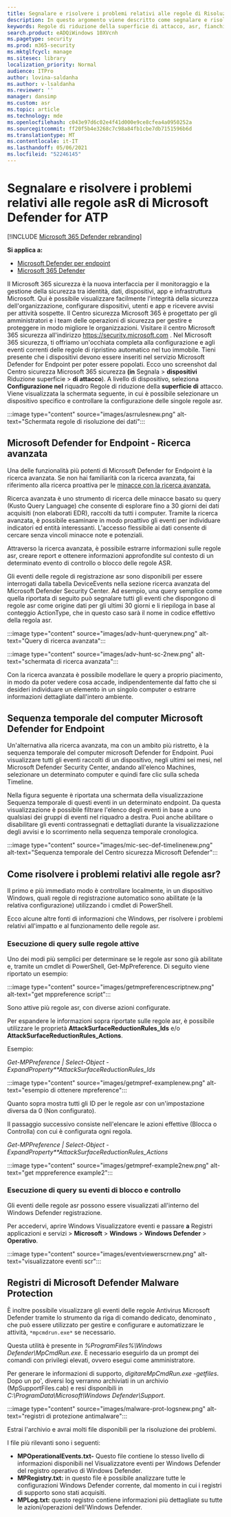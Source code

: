 ```yaml
---
title: Segnalare e risolvere i problemi relativi alle regole di Risoluzione dei problemi di Microsoft Defender per Endpoint ASR
description: In questo argomento viene descritto come segnalare e risolvere i problemi di Microsoft Defender per le regole asR endpoint
keywords: Regole di riduzione della superficie di attacco, asr, fianchi, sistema di prevenzione delle intrusioni host, regole di protezione, anti-exploit, antiexploit, exploit, prevenzione delle infezioni, microsoft defender per endpoint
search.product: eADQiWindows 10XVcnh
ms.pagetype: security
ms.prod: m365-security
ms.mktglfcycl: manage
ms.sitesec: library
localization_priority: Normal
audience: ITPro
author: lovina-saldanha
ms.author: v-lsaldanha
ms.reviewer: ''
manager: dansimp
ms.custom: asr
ms.topic: article
ms.technology: mde
ms.openlocfilehash: c043e97d6c02e4f41d000e9ce8cfea4a0950252a
ms.sourcegitcommit: ff20f5b4e3268c7c98a84fb1cbe7db7151596b6d
ms.translationtype: MT
ms.contentlocale: it-IT
ms.lasthandoff: 05/06/2021
ms.locfileid: "52246145"
---
```

# <a name="report-and-troubleshoot-microsoft-defender-for-atp-asr-rules"></a>Segnalare e risolvere i problemi relativi alle regole asR di Microsoft Defender for ATP

[!INCLUDE [Microsoft 365 Defender rebranding](../../includes/microsoft-defender.md)]

**Si applica a:**

- [Microsoft Defender per endpoint](https://go.microsoft.com/fwlink/?linkid=2154037)
- [Microsoft 365 Defender](https://go.microsoft.com/fwlink/?linkid=2118804)

Il Microsoft 365 sicurezza è la nuova interfaccia per il monitoraggio e la gestione della sicurezza tra identità, dati, dispositivi, app e infrastruttura Microsoft. Qui è possibile visualizzare facilmente l'integrità della sicurezza dell'organizzazione, configurare dispositivi, utenti e app e ricevere avvisi per attività sospette. Il Centro sicurezza Microsoft 365 è progettato per gli amministratori e i team delle operazioni di sicurezza per gestire e proteggere in modo migliore le organizzazioni. Visitare il centro Microsoft 365 sicurezza all'indirizzo https://security.microsoft.com .
Nel Microsoft 365 sicurezza, ti offriamo un'occhiata completa alla configurazione e agli eventi correnti delle regole di ripristino automatico nel tuo immobile. Tieni presente che i dispositivi devono essere inseriti nel servizio Microsoft Defender for Endpoint per poter essere popolati.
Ecco uno screenshot dal Centro sicurezza Microsoft 365 sicurezza **(in** Segnala  >  **dispositivi** Riduzione superficie  >  **di attacco**). A livello di dispositivo, seleziona **Configurazione nel** riquadro Regole di riduzione della **superficie di** attacco. Viene visualizzata la schermata seguente, in cui è possibile selezionare un dispositivo specifico e controllare la configurazione delle singole regole asr.

:::image type="content" source="images/asrrulesnew.png" alt-text="Schermata regole di risoluzione dei dati":::

## <a name="microsoft-defender-for-endpoint--advanced-hunting"></a>Microsoft Defender for Endpoint - Ricerca avanzata

Una delle funzionalità più potenti di Microsoft Defender for Endpoint è la ricerca avanzata. Se non hai familiarità con la ricerca avanzata, fai riferimento alla ricerca proattiva per le [minacce con la ricerca avanzata.](advanced-hunting-overview.md)

Ricerca avanzata è uno strumento di ricerca delle minacce basato su query (Kusto Query Language) che consente di esplorare fino a 30 giorni dei dati acquisiti (non elaborati EDR), raccolti da tutti i computer. Tramite la ricerca avanzata, è possibile esaminare in modo proattivo gli eventi per individuare indicatori ed entità interessanti. L'accesso flessibile ai dati consente di cercare senza vincoli minacce note e potenziali.

Attraverso la ricerca avanzata, è possibile estrarre informazioni sulle regole asr, creare report e ottenere informazioni approfondite sul contesto di un determinato evento di controllo o blocco delle regole ASR.

Gli eventi delle regole di registrazione asr sono disponibili per essere interrogati dalla tabella DeviceEvents nella sezione ricerca avanzata del Microsoft Defender Security Center. Ad esempio, una query semplice come quella riportata di seguito può segnalare tutti gli eventi che dispongono di regole asr come origine dati per gli ultimi 30 giorni e li riepiloga in base al conteggio ActionType, che in questo caso sarà il nome in codice effettivo della regola asr.

:::image type="content" source="images/adv-hunt-querynew.png" alt-text="Query di ricerca avanzata":::

:::image type="content" source="images/adv-hunt-sc-2new.png" alt-text="schermata di ricerca avanzata":::

Con la ricerca avanzata è possibile modellare le query a proprio piacimento, in modo da poter vedere cosa accade, indipendentemente dal fatto che si desideri individuare un elemento in un singolo computer o estrarre informazioni dettagliate dall'intero ambiente.

## <a name="microsoft-defender-for-endpoint-machine-timeline"></a>Sequenza temporale del computer Microsoft Defender for Endpoint

Un'alternativa alla ricerca avanzata, ma con un ambito più ristretto, è la sequenza temporale del computer microsoft Defender for Endpoint. Puoi visualizzare tutti gli eventi raccolti di un dispositivo, negli ultimi sei mesi, nel Microsoft Defender Security Center, andando all'elenco Machines, selezionare un determinato computer e quindi fare clic sulla scheda Timeline.

Nella figura seguente è riportata una schermata della visualizzazione Sequenza temporale di questi eventi in un determinato endpoint.  Da questa visualizzazione è possibile filtrare l'elenco degli eventi in base a uno qualsiasi dei gruppi di eventi nel riquadro a destra. Puoi anche abilitare o disabilitare gli eventi contrassegnati e dettagliati durante la visualizzazione degli avvisi e lo scorrimento nella sequenza temporale cronologica.

:::image type="content" source="images/mic-sec-def-timelinenew.png" alt-text="Sequenza temporale del Centro sicurezza Microsoft Defender":::

## <a name="how-to-troubleshoot-asr-rules"></a>Come risolvere i problemi relativi alle regole asr?

Il primo e più immediato modo è controllare localmente, in un dispositivo Windows, quali regole di registrazione automatico sono abilitate (e la relativa configurazione) utilizzando i cmdlet di PowerShell.

Ecco alcune altre fonti di informazioni che Windows, per risolvere i problemi relativi all'impatto e al funzionamento delle regole asr.

### <a name="querying-which-rules-are-active"></a>Esecuzione di query sulle regole attive
Uno dei modi più semplici per determinare se le regole asr sono già abilitate e, tramite un cmdlet di PowerShell, Get-MpPreference.
Di seguito viene riportato un esempio:

:::image type="content" source="images/getmpreferencescriptnew.png" alt-text="get mppreference script":::

Sono attive più regole asr, con diverse azioni configurate.

Per espandere le informazioni sopra riportate sulle regole asr, è possibile utilizzare le proprietà **AttackSurfaceReductionRules_Ids** e/o **AttackSurfaceReductionRules_Actions**.

Esempio:

*Get-MPPreference | Select-Object -ExpandProperty**AttackSurfaceReductionRules_Ids*

:::image type="content" source="images/getmpref-examplenew.png" alt-text="esempio di ottenere mpreference":::

Quanto sopra mostra tutti gli ID per le regole asr con un'impostazione diversa da 0 (Non configurato).

Il passaggio successivo consiste nell'elencare le azioni effettive (Blocca o Controlla) con cui è configurata ogni regola. 

*Get-MPPreference | Select-Object -ExpandProperty**AttackSurfaceReductionRules_Actions*

:::image type="content" source="images/getmpref-example2new.png" alt-text="get mppreference example2":::

### <a name="querying-blocking-and-auditing-events"></a>Esecuzione di query su eventi di blocco e controllo
Gli eventi delle regole asr possono essere visualizzati all'interno del Windows Defender registrazione.

Per accedervi, aprire Windows Visualizzatore eventi e passare **a** Registri applicazioni e servizi  >  **Microsoft**  >  **Windows**  >  **Windows Defender**  >  **Operativo**.

:::image type="content" source="images/eventviewerscrnew.png" alt-text="visualizzatore eventi scr":::

## <a name="microsoft-defender-malware-protection-logs"></a>Registri di Microsoft Defender Malware Protection
È inoltre possibile visualizzare gli eventi delle regole Antivirus Microsoft Defender tramite lo strumento da riga di comando dedicato, denominato , che può essere utilizzato per gestire e configurare e automatizzare le attività, `*mpcmdrun.exe*` se necessario.

Questa utilità è presente in *%ProgramFiles%\Windows Defender\MpCmdRun.exe*. È necessario eseguirlo da un prompt dei comandi con privilegi elevati, ovvero esegui come amministratore.

Per generare le informazioni di supporto, *digitareMpCmdRun.exe -getfiles*. Dopo un po', diversi log verranno archiviati in un archivio (MpSupportFiles.cab) e resi disponibili in *C:\ProgramData\Microsoft\Windows Defender\Support*.

:::image type="content" source="images/malware-prot-logsnew.png" alt-text="registri di protezione antimalware":::

Estrai l'archivio e avrai molti file disponibili per la risoluzione dei problemi.

I file più rilevanti sono i seguenti:

- **MPOperationalEvents.txt-** Questo file contiene lo stesso livello di informazioni disponibili nel Visualizzatore eventi per Windows Defender del registro operativo di Windows Defender.
- **MPRegistry.txt:** in questo file è possibile analizzare tutte le configurazioni Windows Defender corrente, dal momento in cui i registri di supporto sono stati acquisiti.
- **MPLog.txt:** questo registro contiene informazioni più dettagliate su tutte le azioni/operazioni dell'Windows Defender.
